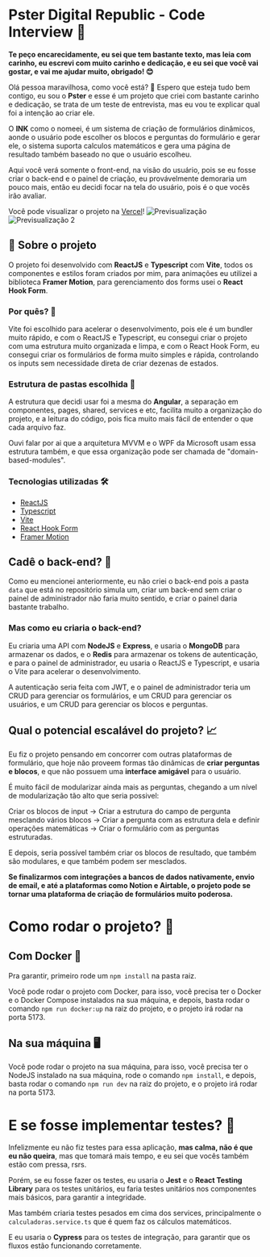 # Pster Digital Republic - Code Interview 🔗

**Te peço encarecidamente, eu sei que tem bastante texto, mas leia com carinho, eu escrevi com muito carinho e dedicação, e eu sei que você vai gostar, e vai me ajudar muito, obrigado! 😊**

Olá pessoa maravilhosa, como você está? 🙂
Espero que esteja tudo bem contigo, eu sou o **Pster** e esse é um projeto que criei com bastante carinho e dedicação, se trata de um teste de entrevista, mas eu vou te explicar qual foi a intenção ao criar ele.

O **INK** como o nomeei, é um sistema de criação de formulários dinâmicos, aonde o usuário pode escolher os blocos e perguntas do formulário e gerar ele, o sistema suporta calculos matemáticos e gera uma página de resultado também baseado no que o usuário escolheu.

Aqui você verá somente o front-end, na visão do usuário, pois se eu fosse criar o back-end e o painel de criação, eu provávelmente demoraria um pouco mais, então eu decidi focar na tela do usuário, pois é o que vocês irão avaliar.

Você pode visualizar o projeto na [Vercel](https://digitalr-code-interview.vercel.app/)!
![Previsualização](https://i.imgur.com/fHZApFp.gif)
![Previsualização 2](https://i.imgur.com/gtjwODo.gif)

## 📝 Sobre o projeto

O projeto foi desenvolvido com **ReactJS** e **Typescript** com **Vite**, todos os componentes e estilos foram criados por mim, para animações eu utilizei a biblioteca **Framer Motion**, para gerenciamento dos forms usei o **React Hook Form**.

### **Por quês?** 🤔

Vite foi escolhido para acelerar o desenvolvimento, pois ele é um bundler muito rápido, e com o ReactJS e Typescript, eu consegui criar o projeto com uma estrutura muito organizada e limpa, e com o React Hook Form, eu consegui criar os formulários de forma muito simples e rápida, controlando os inputs sem necessidade direta de criar dezenas de estados.

### **Estrutura de pastas escolhida** 📁

A estrutura que decidi usar foi a mesma do **Angular**, a separação em componentes, pages, shared, services e etc, facilita muito a organização do projeto, e a leitura do código, pois fica muito mais fácil de entender o que cada arquivo faz.

Ouvi falar por ai que a arquitetura MVVM e o WPF da Microsoft usam essa estrutura também, e que essa organização pode ser chamada de "domain-based-modules".

### **Tecnologias utilizadas** 🛠

- [ReactJS](https://pt-br.reactjs.org/)
- [Typescript](https://www.typescriptlang.org/)
- [Vite](https://vitejs.dev/)
- [React Hook Form](https://react-hook-form.com/)
- [Framer Motion](https://www.framer.com/motion/)

## Cadê o back-end? 🤔

Como eu mencionei anteriormente, eu não criei o back-end pois a pasta `data` que está no repositório simula um, criar um back-end sem criar o painel de administrador não faria muito sentido, e criar o painel daria bastante trabalho.

### **Mas como eu criaria o back-end?**

Eu criaria uma API com **NodeJS** e **Express**, e usaria o **MongoDB** para armazenar os dados, e o **Redis** para armazenar os tokens de autenticação, e para o painel de administrador, eu usaria o ReactJS e Typescript, e usaria o Vite para acelerar o desenvolvimento.

A autenticação seria feita com JWT, e o painel de administrador teria um CRUD para gerenciar os formulários, e um CRUD para gerenciar os usuários, e um CRUD para gerenciar os blocos e perguntas.

## Qual o potencial escalável do projeto? 📈

Eu fiz o projeto pensando em concorrer com outras plataformas de formulário, que hoje não proveem formas tão dinâmicas de **criar perguntas e blocos**, e que não possuem uma **interface amigável** para o usuário.

É muito fácil de modularizar ainda mais as perguntas, chegando a um nível de modularização tão alto que seria possivel:

Criar os blocos de input -> Criar a estrutura do campo de pergunta mesclando vários blocos -> Criar a pergunta com as estrutura dela e definir operações matemáticas -> Criar o formulário com as perguntas estruturadas.

E depois, seria possível também criar os blocos de resultado, que também são modulares, e que também podem ser mesclados.

**Se finalizarmos com integrações a bancos de dados nativamente, envio de email, e até a plataformas como Notion e Airtable, o projeto pode se tornar uma plataforma de criação de formulários muito poderosa.**

# Como rodar o projeto? 🚀

## Com Docker 🐳

Pra garantir, primeiro rode um `npm install` na pasta raiz.

Você pode rodar o projeto com Docker, para isso, você precisa ter o Docker e o Docker Compose instalados na sua máquina, e depois, basta rodar o comando `npm run docker:up` na raiz do projeto, e o projeto irá rodar na porta 5173.

## Na sua máquina 🖥

Você pode rodar o projeto na sua máquina, para isso, você precisa ter o NodeJS instalado na sua máquina, rode o comando `npm install`, e depois, basta rodar o comando `npm run dev` na raiz do projeto, e o projeto irá rodar na porta 5173.

# E se fosse implementar testes? 🧪

Infelizmente eu não fiz testes para essa aplicação, **mas calma, não é que eu não queira**, mas que tomará mais tempo, e eu sei que vocês também estão com pressa, rsrs.

Porém, se eu fosse fazer os testes, eu usaria o **Jest** e o **React Testing Library** para os testes unitários, eu faria testes unitários nos componentes mais básicos, para garantir a integridade.

Mas também criaria testes pesados em cima dos services, principalmente o `calculadoras.service.ts` que é quem faz os cálculos matemáticos.

E eu usaria o **Cypress** para os testes de integração, para garantir que os fluxos estão funcionando corretamente.
